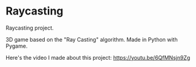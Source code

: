 # Raycasting
Raycasting project.

3D game based on the "Ray Casting" algorithm. Made in Python with Pygame.

Here's the video I made about this project: https://youtu.be/6QfMNsjn9Zg
